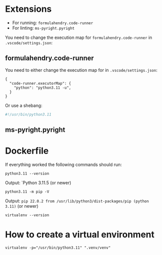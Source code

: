# Extensions

- For running: `formulahendry.code-runner`
- For linting: `ms-pyright.pyright`

You need to change the execution map for `formulahendry.code-runner` in `.vscode/settings.json`:

## formulahendry.code-runner

You need to either change the execution map for in `.vscode/settings.json`:

```jsonc
{
  "code-runner.executorMap": {
    "python": "python3.11 -u",
  }
}
```

Or use a shebang:

```py
#!/usr/bin/python3.11
```

## ms-pyright.pyright

# Dockerfile

If everything worked the following commands should run:

```shell
python3.11 --version
```

Output: `Python 3.11.5 (or newer)

```shell
python3.11 -m pip -V
```

Output: `pip 22.0.2 from /usr/lib/python3/dist-packages/pip (python 3.11)` (or newer)

```shell
virtualenv --version
```

# How to create a virtual environment

```shell
virtualenv -p="/usr/bin/python3.11" ".venv/venv"
```
